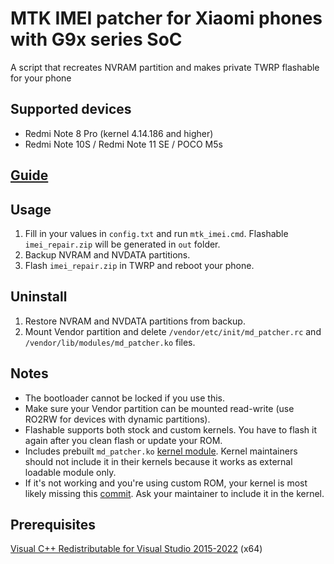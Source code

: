 # MTK IMEI patcher for Xiaomi phones with G9x series SoC
A script that recreates NVRAM partition and makes private TWRP flashable for your phone

## Supported devices
- Redmi Note 8 Pro (kernel 4.14.186 and higher)
- Redmi Note 10S / Redmi Note 11 SE / POCO M5s

## [Guide](https://graph.org/IMEI-Restoration-05-04)

## Usage
1. Fill in your values in `config.txt` and run `mtk_imei.cmd`. Flashable `imei_repair.zip` will be generated in `out` folder.
2. Backup NVRAM and NVDATA partitions.
3. Flash `imei_repair.zip` in TWRP and reboot your phone.

## Uninstall
1. Restore NVRAM and NVDATA partitions from backup.
2. Mount Vendor partition and delete `/vendor/etc/init/md_patcher.rc` and `/vendor/lib/modules/md_patcher.ko` files.

## Notes
- The bootloader cannot be locked if you use this.
- Make sure your Vendor partition can be mounted read-write (use RO2RW for devices with dynamic partitions).
- Flashable supports both stock and custom kernels. You have to flash it again after you clean flash or update your ROM.
- Includes prebuilt `md_patcher.ko` [kernel module](https://github.com/timjosten/Xiaomi_Kernel_OpenSource/tree/begonia-r-oss/drivers/misc/mediatek/md_patcher). Kernel maintainers should not include it in their kernels because it works as external loadable module only.
- If it's not working and you're using custom ROM, your kernel is most likely missing this [commit](https://github.com/AgentFabulous/begonia/commit/111f687d092b7fd1ccc64710795035ef30520629). Ask your maintainer to include it in the kernel.

## Prerequisites
[Visual C++ Redistributable for Visual Studio 2015-2022](https://aka.ms/vs/17/release/vc_redist.x64.exe) (x64)
